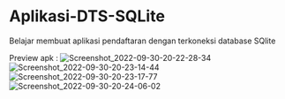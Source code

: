 # Aplikasi-DTS-SQLite
Belajar membuat aplikasi pendaftaran dengan terkoneksi database SQlite 

Preview apk :
![Screenshot_2022-09-30-20-22-28-34](https://user-images.githubusercontent.com/95423605/193392852-8efb1129-7d46-4dc6-b391-33ea9c383367.jpg)
![Screenshot_2022-09-30-20-23-14-44](https://user-images.githubusercontent.com/95423605/193392855-f63e4124-d204-4261-8a06-32f2bac38e94.jpg)
![Screenshot_2022-09-30-20-23-17-77](https://user-images.githubusercontent.com/95423605/193392857-e38fb684-359f-4fd9-83cf-07375dd48a64.jpg)
![Screenshot_2022-09-30-20-24-06-02](https://user-images.githubusercontent.com/95423605/193392877-cea8541d-af4b-42b2-8d2a-3338b59cd901.jpg)
